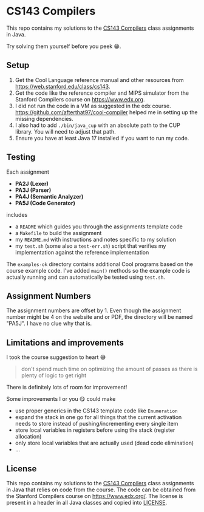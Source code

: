 # CS143 Compilers

This repo contains my solutions to the [CS143 Compilers](https://web.stanford.edu/class/cs143/)
class assignments in Java.

Try solving them yourself before you peek :grin:.

## Setup

1. Get the Cool Language reference manual and other resources from
   https://web.stanford.edu/class/cs143.
2. Get the code like the reference compiler and MIPS simulator from the Stanford Compilers course on
   https://www.edx.org.
3. I did not run the code in a VM as suggested in the edx course.
   https://github.com/afterthat97/cool-compiler helped me in setting up the missing dependencies.
4. I also had to add `./bin/java_cup` with an absolute path to the CUP library. You will need to
   adjust that path.
5. Ensure you have at least Java 17 installed if you want to run my code.

## Testing

Each assignment

* **PA2J (Lexer)**
* **PA3J (Parser)**
* **PA4J (Semantic Analyzer)**
* **PA5J (Code Generator)**

includes

* a `README` which guides you through the assignments template code
* a `Makefile` to build the assignment
* my `README.md` with instructions and notes specific to my solution
* my `test.sh` (some also a `test-err.sh`) script that verifies my implementation against the
reference implementation

The `examples-ok` directory contains additional Cool programs based on the course example code. I've
added `main()` methods so the example code is actually running and can automatically be tested using
`test.sh`.

## Assignment Numbers

The assignment numbers are offset by 1. Even though the assignment number might be 4 on the website
and or PDF, the directory will be named "PA5J". I have no clue why that is.

## Limitations and improvements

I took the course suggestion to heart 😅
> don't spend much time on optimizing the amount of passes as there is plenty of logic to get right

There is definitely lots of room for improvement!

Some improvements I or you :yum: could make
* use proper generics in the CS143 template code like `Enumeration`
* expand the stack in one go for all things that the current activation needs to store instead of
pushing/incrementing every single item
* store local variables in registers before using the stack (register allocation)
* only store local variables that are actually used (dead code elimination)
* ...

## License

This repo contains my solutions to the [CS143 Compilers](https://web.stanford.edu/class/cs143/)
class assignments in Java that relies on code from the course. The code can be obtained from the
Stanford Compilers course on https://www.edx.org/. The license is present in a header in all Java
classes and copied into [LICENSE](./LICENSE).

